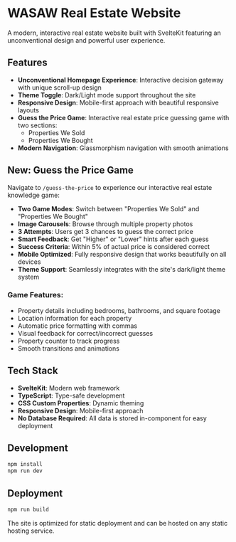 # WASAW Real Estate Website

A modern, interactive real estate website built with SvelteKit featuring an unconventional design and powerful user experience.

## Features

- **Unconventional Homepage Experience**: Interactive decision gateway with unique scroll-up design
- **Theme Toggle**: Dark/Light mode support throughout the site
- **Responsive Design**: Mobile-first approach with beautiful responsive layouts
- **Guess the Price Game**: Interactive real estate price guessing game with two sections:
  - Properties We Sold
  - Properties We Bought
- **Modern Navigation**: Glassmorphism navigation with smooth animations

## New: Guess the Price Game

Navigate to `/guess-the-price` to experience our interactive real estate knowledge game:

- **Two Game Modes**: Switch between "Properties We Sold" and "Properties We Bought"
- **Image Carousels**: Browse through multiple property photos
- **3 Attempts**: Users get 3 chances to guess the correct price
- **Smart Feedback**: Get "Higher" or "Lower" hints after each guess
- **Success Criteria**: Within 5% of actual price is considered correct
- **Mobile Optimized**: Fully responsive design that works beautifully on all devices
- **Theme Support**: Seamlessly integrates with the site's dark/light theme system

### Game Features:
- Property details including bedrooms, bathrooms, and square footage
- Location information for each property
- Automatic price formatting with commas
- Visual feedback for correct/incorrect guesses
- Property counter to track progress
- Smooth transitions and animations

## Tech Stack

- **SvelteKit**: Modern web framework
- **TypeScript**: Type-safe development
- **CSS Custom Properties**: Dynamic theming
- **Responsive Design**: Mobile-first approach
- **No Database Required**: All data is stored in-component for easy deployment

## Development

```bash
npm install
npm run dev
```

## Deployment

```bash
npm run build
```

The site is optimized for static deployment and can be hosted on any static hosting service. 